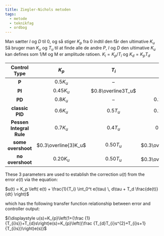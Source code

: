 ```yaml
---
title: Ziegler-Nichols metoden
tags:
  - metode
  - teknikfag
  - ordbog
---
```

Man sætter $I$ og $D$ til 0, og så stiger $K_p$ fra 0 indtil den får den ultimative $K_u$
Så bruger man $K_u$ og $T_u$ til at finde alle de andre $P$, $I$ og $D$
den ultimative $K_u$ kan defines som 1/M og M er amplitude ratioen. $K_i = K_p/T_i$ og $K_d = K_pT_d$

|     **Control Type**     |        $K_p$         |       $T_i$        |       $T_d$        |             $K_i$              |         $K_d$          |
| :----------------------: | :------------------: | :----------------: | :----------------: | :----------------------------: | :--------------------: |
|          **P**           |       $0.5K_u$       |         –          |         –          |               –                |           –            |
|          **PI**          |      $0.45K_u$       | $0.8\overline3T_u$ |         –          |         $0.54K_u/T_u$          |           –            |
|          **PD**          |       $0.8K_u$       |         –          |     $0.125T_u$     |               –                |      $0.10K_uT_u$      |
|     **classic PID**      |       $0.6K_u$       |      $0.5T_u$      |     $0.125T_u$     |      $1.2\frac{K_u}{T_u}$      |     $0.075K_uT_u$      |
| **Pessen Integral Rule** |       $0.7K_u$       |      $0.4T_u$      |     $0.15T_u$      |     $1.75\frac{K_u}{T_u}$      |     $0.105K_uT_u$      |
|    **some overshoot**    | $0.3\overline{3}K_u$ |     $0.50T_u$      | $0.3\overline3T_u$ | $0.6\overline6\frac{K_u}{T_u}$ | $0.1\overline1K_uT_u$  |
|     **no overshoot**     |      $0.20K_u$       |     $0.50T_u$      | $0.3\overline3T_u$ |      $0.4\frac{K_u}{T_u}$      | $0.06\overline6K_uT_u$ |

These 3 parameters are used to establish the correction ${\displaystyle u(t)}$ from the error ${\displaystyle e(t)}$ via the equation:


$u(t) = K_p \left( e(t) + \frac{1}{T_i} \int_0^t e(\tau) \, d\tau + T_d \frac{de(t)}{dt} \right)$



which has the following transfer function relationship between error and controller output:

${\displaystyle u(s)=K_{p}\left(1+{\frac {1}{T_{i}s}}+T_{d}s\right)e(s)=K_{p}\left({\frac {T_{d}T_{i}s^{2}+T_{i}s+1}{T_{i}s}}\right)e(s)}$
